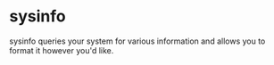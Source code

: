 # sysinfo

sysinfo queries your system for various information and allows you to format it however you'd like.
